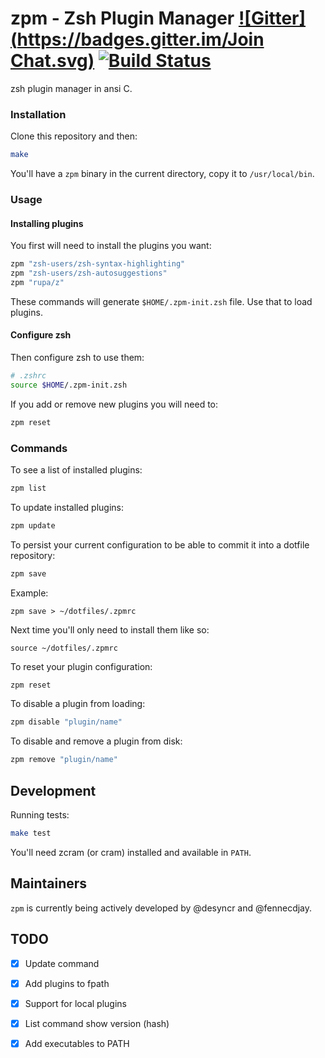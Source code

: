 # zpm - Zsh Plugin Manager [![Gitter](https://badges.gitter.im/Join Chat.svg)](https://gitter.im/zpm-project/Lobby) [![Build Status](https://travis-ci.org/zpm-project/zpm-zsh.svg)](https://travis-ci.org/zpm-project/zpm-zsh)

zsh plugin manager in ansi C.

### Installation

Clone this repository and then:

```sh
make

```

You'll have a `zpm` binary in the current directory, copy it to `/usr/local/bin`.

### Usage

#### Installing plugins

You first will need to install the plugins you want:

```sh
zpm "zsh-users/zsh-syntax-highlighting"
zpm "zsh-users/zsh-autosuggestions"
zpm "rupa/z"
```

These commands will generate `$HOME/.zpm-init.zsh` file. Use that to load plugins.

#### Configure zsh

Then configure zsh to use them:

```sh
# .zshrc
source $HOME/.zpm-init.zsh
```

If you add or remove new plugins you will need to:

```sh
zpm reset
```

### Commands

To see a list of installed plugins:

```sh
zpm list

```
To update installed plugins:

```sh
zpm update

```
To persist your current configuration to be able to commit it into a dotfile repository:

```sh
zpm save

```
Example:

    zpm save > ~/dotfiles/.zpmrc

Next time you'll only need to install them like so:

    source ~/dotfiles/.zpmrc

To reset your plugin configuration:
```sh
zpm reset

```

To disable a plugin from loading:
```sh
zpm disable "plugin/name"

```

To disable and remove a plugin from disk:
```sh
zpm remove "plugin/name"

```


## Development

Running tests:

```sh
make test
```

You'll need zcram (or cram) installed and available in `PATH`.

## Maintainers

`zpm` is currently being actively developed by @desyncr and @fennecdjay.

## TODO

  - [X] Update command
  - [X] Add plugins to fpath
  - [X] Support for local plugins
  - [X] List command show version (hash)
  - [X] Add executables to PATH
  

